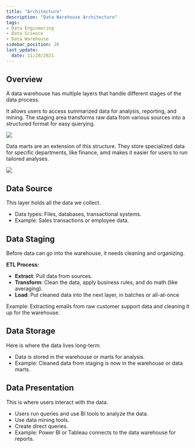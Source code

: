 ```yaml
---
title: "Architecture"
description: "Data Warehouse Architecture"
tags: 
- Data Engineering
- Data Science
- Data Warehouse
sidebar_position: 20
last_update:
  date: 11/28/2021
---
```



## Overview

A data warehouse has multiple layers that handle different stages of the data process. 

It allows users to access summarized data for analysis, reporting, and mining. The staging area transforms raw data from various sources into a structured format for easy querying. 

<div class="img-center"> 

![](/img/docs/Screenshot-2025-03-04-232519.png)

</div>

Data marts are an extension of this structure. They store specialized data for specific departments, like finance, amd makes it easier for users to run tailored analyses.

<div class="img-center"> 

![](/img/docs/Screenshot-2025-03-04-232559.png)

</div>


## Data Source 

This layer holds all the data we collect.

- Data types: Files, databases, transactional systems.
- Example: Sales transactions or employee data.

## Data Staging 

Before data can go into the warehouse, it needs cleaning and organizing.

**ETL Process:**  

- **Extract**: Pull data from sources.  
- **Transform**: Clean the data, apply business rules, and do math (like averaging).  
- **Load**: Put cleaned data into the next layer, in batches or all-at-once

Example: Extracting emails from raw customer support data and cleaning it up for the warehouse.  


## Data Storage 

Here is where the data lives long-term.

- Data is stored in the warehouse or marts for analysis.
- Example: Cleaned data from staging is now in the warehouse or data marts.

## Data Presentation 

This is where users interact with the data.

- Users run queries and use BI tools to analyze the data.
- Use data mining tools.
- Create direct queries.
- Example: Power BI or Tableau connects to the data warehouse for reports.

